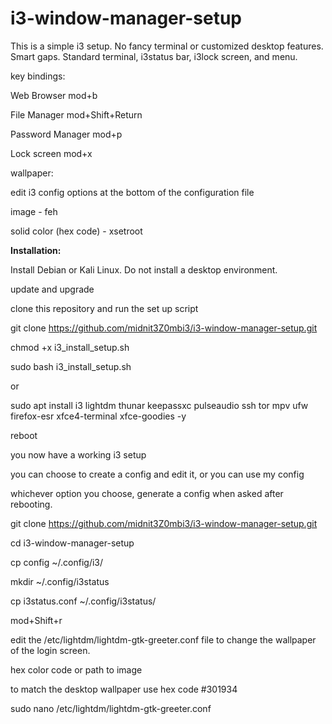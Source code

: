 # i3-window-manager-setup

This is a simple i3 setup. No fancy terminal or customized desktop features. Smart gaps. Standard terminal, i3status bar, i3lock screen, and menu.


key bindings:

Web Browser mod+b

File Manager mod+Shift+Return  

Password Manager mod+p  

Lock screen mod+x 


wallpaper:

edit i3 config options at the bottom of the configuration file

image - feh

solid color (hex code) - xsetroot


**Installation:**

Install Debian or Kali Linux. Do not install a desktop environment.

update and upgrade

clone this repository and run the set up script

git clone https://github.com/midnit3Z0mbi3/i3-window-manager-setup.git

chmod +x i3_install_setup.sh

sudo bash i3_install_setup.sh


or

sudo apt install i3 lightdm thunar keepassxc pulseaudio ssh tor mpv ufw firefox-esr xfce4-terminal xfce-goodies -y

reboot

you now have a working i3 setup

you can choose to create a config and edit it, or you can use my config

whichever option you choose, generate a config when asked after rebooting.

git clone https://github.com/midnit3Z0mbi3/i3-window-manager-setup.git

cd i3-window-manager-setup

cp config ~/.config/i3/

mkdir ~/.config/i3status

cp i3status.conf ~/.config/i3status/

mod+Shift+r

edit the /etc/lightdm/lightdm-gtk-greeter.conf file to change the wallpaper of the login screen.

hex color code or path to image

to match the desktop wallpaper use hex code #301934

sudo nano /etc/lightdm/lightdm-gtk-greeter.conf
